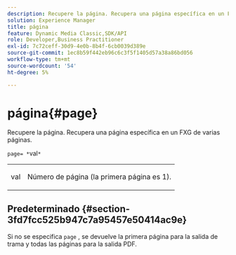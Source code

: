 ```yaml
---
description: Recupere la página. Recupera una página específica en un FXG de varias páginas.
solution: Experience Manager
title: página
feature: Dynamic Media Classic,SDK/API
role: Developer,Business Practitioner
exl-id: 7c72ceff-30d9-4e0b-8b4f-6cb0039d389e
source-git-commit: 1ec8b59f442eb96c6c3f5f1405d57a38a86bd056
workflow-type: tm+mt
source-wordcount: '54'
ht-degree: 5%

---
```


# página{#page}

Recupere la página. Recupera una página específica en un FXG de varias páginas.

`page= *`val`*`

<table id="simpletable_E92560F812B64A36A3D108CA7DEED5AC"> 
 <tr class="strow"> 
  <td class="stentry"> <p><span class="codeph"> <span class="varname"> val</span></span> </p> </td> 
  <td class="stentry"> <p>Número de página (la primera página es 1). </p></td> 
 </tr> 
</table>

## Predeterminado {#section-3fd7fcc525b947c7a95457e50414ac9e}

Si no se especifica `page` , se devuelve la primera página para la salida de trama y todas las páginas para la salida PDF.
